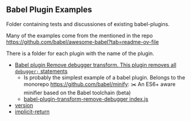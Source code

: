 ## Babel Plugin Examples

Folder containing tests and discussiones of existing babel-plugins.

Many of the examples come from the mentioned in the repo https://github.com/babel/awesome-babel?tab=readme-ov-file

There is a folder for each plugin with the name of the plugin. 

* [Babel plugin Remove debugger transform. This plugin removes all `debugger;` statements](https://github.com/babel/minify/tree/master/packages/babel-plugin-transform-remove-debugger) 
  * Is probably the simplest example of a babel plugin. Belongs to the monorepo https://github.com/babel/minify: ✂️ An ES6+ aware minifier based on the Babel toolchain (beta)
  * [babel-plugin-transform-remove-debugger index.js](https://github.com/babel/minify/blob/a24dd066f16db5a7d5ab13c2af65e767347ef550/packages/babel-plugin-transform-remove-debugger/src/index.js)
* [version](version/README.md)
* [implicit-return](implicit-return/README.md)

